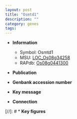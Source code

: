 ```yaml
---
layout: post
title: "Osmtd1"
description: ""
category: genes
tags: 
---
```


* **Information**  
    + Symbol: Osmtd1  
    + MSU: [LOC_Os08g34258](http://rice.uga.edu/cgi-bin/ORF_infopage.cgi?orf=LOC_Os08g34258)  
    + RAPdb: [Os08g0441300](http://rapdb.dna.affrc.go.jp/viewer/gbrowse_details/irgsp1?name=Os08g0441300)  

* **Publication**  

* **Genbank accession number**  

* **Key message**  

* **Connection**  

[//]: # * **Key figures**  



